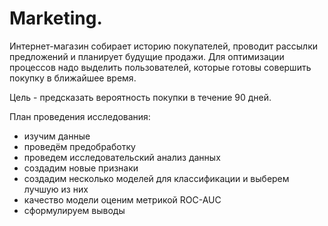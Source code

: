 # Marketing.

Интернет-магазин собирает историю покупателей, проводит рассылки предложений и планирует будущие продажи. Для оптимизации процессов надо выделить пользователей, которые готовы совершить покупку в ближайшее время.

Цель - предсказать вероятность покупки в течение 90 дней.

План проведения исследования:

- изучим данные
- проведём предобработку
- проведем исследовательский анализ данных
- создадим новые признаки
- создадим несколько моделей для классификации и выберем лучшую из них
- качество модели оценим метрикой ROC-AUC
- сформулируем выводы
